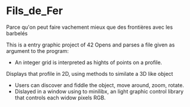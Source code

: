 # Fils_de_Fer
Parce qu'on peut faire vachement mieux que des frontières avec les barbelés 

This is a entry graphic project of 42
Opens and parses a file given as argument to the program:
- An integer grid is interpreted as hights of points on a profile.

Displays that profile in 2D, using methods to similate a 3D like object
- Users can discover and fiddle the object, move around, zoom, rotate.
- Dislayed in a window using to minilibx, an light graphic control library that controls each widow pixels RGB.
